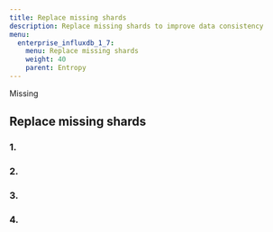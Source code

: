 ```yaml
---
title: Replace missing shards
description: Replace missing shards to improve data consistency 
menu:
  enterprise_influxdb_1_7:
    menu: Replace missing shards
    weight: 40
    parent: Entropy
---
```


Missing

## Replace missing shards

### 1. 

### 2. 

### 3. 

### 4.